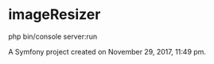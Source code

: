 imageResizer
============

php bin/console server:run

A Symfony project created on November 29, 2017, 11:49 pm.
